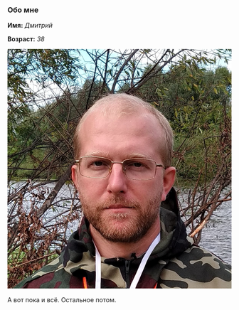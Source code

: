 ### Обо мне

**Имя:** *Дмитрий*

__Возраст:__ _38_

![](./img/Papa20.JPG)

А вот пока и всё. Остальное потом.
